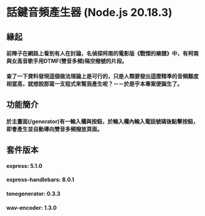 # 話鍵音頻產生器 (Node.js 20.18.3)

## 緣起
#### 前陣子在網路上看到有人在討論，名偵探柯南的電影版《戰慄的樂譜》中，有柯南與女高音歌手用DTMF(雙音多頻)隔空撥號的片段。
#### 查了一下資料發現這個做法理論上是可行的，只是人類要發出這麼精準的音頻難度相當高，就想說那寫一支程式來幫我產生呢？－－於是乎本專案便誕生了。

## 功能簡介
#### 於主畫面(/generator)有一輸入欄與按鈕，於輸入欄內輸入電話號碼後點擊按鈕，即會產生並自動導向雙音多頻撥放頁面。

## 套件版本
#### express: 5.1.0
#### express-handlebars: 8.0.1
#### tonegenerator: 0.3.3
#### wav-encoder: 1.3.0
